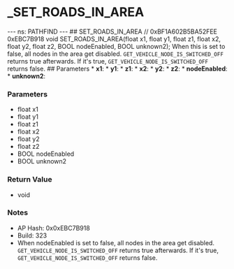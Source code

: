 # _SET_ROADS_IN_AREA

--- ns: PATHFIND --- ## SET_ROADS_IN_AREA  // 0xBF1A602B5BA52FEE 0xEBC7B918 void SET_ROADS_IN_AREA(float x1, float y1, float z1, float x2, float y2, float z2, BOOL nodeEnabled, BOOL unknown2);  When this is set to false, all nodes in the area get disabled.  `GET_VEHICLE_NODE_IS_SWITCHED_OFF` returns true afterwards.  If it's true,  `GET_VEHICLE_NODE_IS_SWITCHED_OFF` returns false.   ## Parameters * **x1**: * **y1**: * **z1**: * **x2**: * **y2**: * **z2**: * **nodeEnabled**: * **unknown2**:

### Parameters
* float x1
* float y1
* float z1
* float x2
* float y2
* float z2
* BOOL nodeEnabled
* BOOL unknown2

### Return Value
* void

### Notes
* AP Hash: 0x0xEBC7B918
* Build: 323
* When nodeEnabled is set to false, all nodes in the area get disabled.
`GET_VEHICLE_NODE_IS_SWITCHED_OFF` returns true afterwards.
If it's true, `GET_VEHICLE_NODE_IS_SWITCHED_OFF` returns false.

